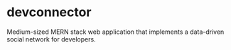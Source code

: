 # devconnector
Medium-sized MERN stack web application that implements a data-driven social network for developers.
